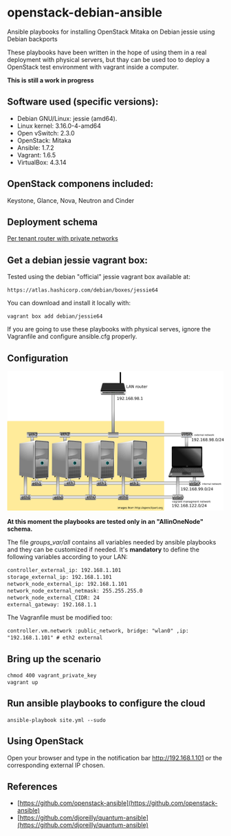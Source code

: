 openstack-debian-ansible
========================

Ansible playbooks for installing OpenStack Mitaka on Debian jessie using Debian backports

These playbooks have been written in the hope of using them in a real deployment
with physical servers, but thay can be used too to deploy a OpenStack test
environment with vagrant inside a computer.

**This is still a work in progress**

## Software used (specific versions):

- Debian GNU/Linux: jessie (amd64). 
- Linux kernel: 3.16.0-4-amd64
- Open vSwitch: 2.3.0
- OpenStack: Mitaka
- Ansible: 1.7.2
- Vagrant: 1.6.5
- VirtualBox: 4.3.14

## OpenStack componens included:

Keystone, Glance, Nova, Neutron and Cinder

## Deployment schema

[Per tenant router with private networks](http://docs.openstack.org/havana/install-guide/install/apt/content/section_networking-routers-with-private-networks.html)

## Get a debian jessie vagrant box:

Tested using the debian "official" jessie vagrant box available at:

    https://atlas.hashicorp.com/debian/boxes/jessie64

You can download and install it locally with:

    vagrant box add debian/jessie64

If you are going to use these playbooks with physical serves, ignore the
Vagranfile and configure ansible.cfg properly.

## Configuration

![schema](https://raw.githubusercontent.com/iesgn/openstack-debian-ansible/master/img/openstack-debian-ansible.png)

**At this moment the playbooks are tested only in an "AllinOneNode" schema.**

The file *groups_var/all* contains all variables needed by ansible playbooks and
they can be customized if needed. It's **mandatory** to define the following
variables according to your LAN:

    controller_external_ip: 192.168.1.101
	storage_external_ip: 192.168.1.101
	network_node_external_ip: 192.168.1.101
	network_node_external_netmask: 255.255.255.0
	network_node_external_CIDR: 24
	external_gateway: 192.168.1.1

The Vagranfile must be modified too:

    controller.vm.network :public_network, bridge: "wlan0" ,ip: "192.168.1.101" # eth2 external

## Bring up the scenario

    chmod 400 vagrant_private_key
	vagrant up

## Run ansible playbooks to configure the cloud

    ansible-playbook site.yml --sudo

## Using OpenStack

Open your browser and type in the notification bar http://192.168.1.101 or the corresponding external IP chosen.

## References

- [https://github.com/openstack-ansible](https://github.com/openstack-ansible)
- [https://github.com/djoreilly/quantum-ansible](https://github.com/djoreilly/quantum-ansible)
